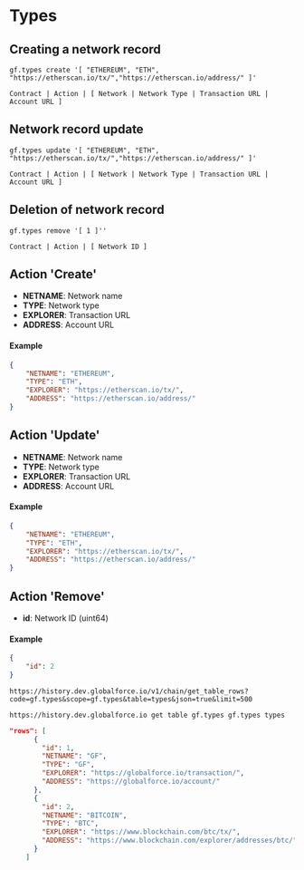 # Types

## Creating a network record
```
gf.types create '[ "ETHEREUM", "ETH", "https://etherscan.io/tx/","https://etherscan.io/address/" ]'
```
``Contract | Action | [ Network | Network Type | Transaction URL | Account URL ]``

## Network record update
```
gf.types update '[ "ETHEREUM", "ETH", "https://etherscan.io/tx/","https://etherscan.io/address/" ]'
```
``Contract | Action | [ Network | Network Type | Transaction URL | Account URL ]``

## Deletion of network record
```
gf.types remove '[ 1 ]''
```
``Contract | Action | [ Network ID ]``

## Action '**Create**'

- **NETNAME**: Network name
- **TYPE**: Network type
- **EXPLORER**: Transaction URL
- **ADDRESS**: Account URL

#### Example
```json
{
    "NETNAME": "ETHEREUM",
    "TYPE": "ETH",
    "EXPLORER": "https://etherscan.io/tx/",
    "ADDRESS": "https://etherscan.io/address/"
}
```

## Action '**Update**'

- **NETNAME**: Network name
- **TYPE**: Network type
- **EXPLORER**: Transaction URL
- **ADDRESS**: Account URL

#### Example
```json
{
    "NETNAME": "ETHEREUM",
    "TYPE": "ETH",
    "EXPLORER": "https://etherscan.io/tx/",
    "ADDRESS": "https://etherscan.io/address/"
}
```

## Action '**Remove**'

- **id**: Network ID (uint64)

#### Example
```json
{
    "id": 2
}
```

``https://history.dev.globalforce.io/v1/chain/get_table_rows?code=gf.types&scope=gf.types&table=types&json=true&limit=500``

``https://history.dev.globalforce.io get table gf.types gf.types types``

```json
"rows": [
	  {
		"id": 1,
		"NETNAME": "GF",
		"TYPE": "GF",
		"EXPLORER": "https://globalforce.io/transaction/",
		"ADDRESS": "https://globalforce.io/account/"
	  },
	  {
		"id": 2,
		"NETNAME": "BITCOIN",
		"TYPE": "BTC",
		"EXPLORER": "https://www.blockchain.com/btc/tx/",
		"ADDRESS": "https://www.blockchain.com/explorer/addresses/btc/"
	  }
	]
```